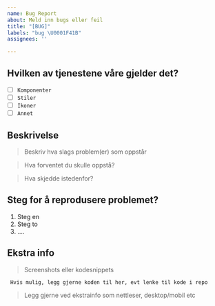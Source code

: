 ```yaml
---
name: Bug Report
about: Meld inn bugs eller feil
title: "[BUG]"
labels: "bug \U0001F41B"
assignees: ''

---
```


<!-- Fjern gjerne seksjoner som ikke er relevante

## Tittel template: [BUG]: Kort forklaring

-->

<!-- Fjern gjerne seksjoner som ikke er relevante

## Tittel template: [BUG]: Kort forklaring

-->

## Hvilken av tjenestene våre gjelder det?

<!--
  Sett en x i type pakke det gjelder:
- [x] type
-->

- [ ] `Komponenter`
- [ ] `Stiler`
- [ ] `Ikoner`
- [ ] `Annet`

## Beskrivelse

> Beskriv hva slags problem(er) som oppstår

> Hva forventet du skulle oppstå?

> Hva skjedde istedenfor?

## Steg for å reprodusere problemet?

1. Steg en
2. Steg to
3. ....

## Ekstra info

> Screenshots eller kodesnippets

```
 Hvis mulig, legg gjerne koden til her, evt lenke til kode i repo
```
> Legg gjerne ved ekstrainfo som nettleser, desktop/mobil etc
